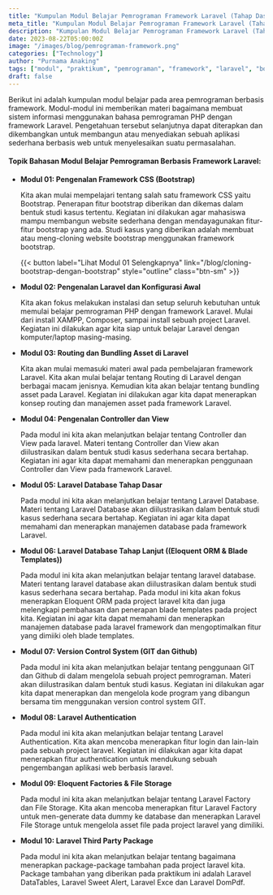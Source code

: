 ```yaml
---
title: "Kumpulan Modul Belajar Pemrograman Framework Laravel (Tahap Dasar)"
meta_title: "Kumpulan Modul Belajar Pemrograman Framework Laravel (Tahap Dasar)"
description: "Kumpulan Modul Belajar Pemrograman Framework Laravel (Tahap Dasar)"
date: 2023-08-22T05:00:00Z
image: "/images/blog/pemrograman-framework.png"
categories: ["Technology"]
author: "Purnama Anaking"
tags: ["modul", "praktikum", "pemrograman", "framework", "laravel", "bootstrap"]
draft: false
---
```


Berikut ini adalah kumpulan modul belajar pada area pemrograman berbasis framework. Modul-modul ini memberikan materi bagaimana membuat sistem informasi menggunakan bahasa pemrograman PHP dengan framework Laravel. Pengetahuan tersebut selanjutnya dapat diterapkan dan dikembangkan untuk membangun atau menyediakan sebuah aplikasi sederhana berbasis web untuk menyelesaikan suatu permasalahan.

#### Topik Bahasan Modul Belajar Pemrograman Berbasis Framework Laravel:

- **Modul 01: Pengenalan Framework CSS (Bootstrap)**

  Kita akan mulai mempelajari tentang salah satu framework CSS yaitu Bootstrap. Penerapan fitur bootstrap diberikan dan dikemas dalam bentuk studi kasus tertentu. Kegiatan ini dilakukan agar mahasiswa mampu membangun website sederhana dengan mendayagunakan fitur-fitur bootstrap yang ada. Studi kasus yang diberikan adalah membuat atau meng-cloning website bootstrap menggunakan framework bootstrap.

  {{< button label="Lihat Modul 01 Selengkapnya" link="/blog/cloning-bootstrap-dengan-bootstrap" style="outline" class="btn-sm" >}}

- **Modul 02: Pengenalan Laravel dan Konfigurasi Awal**

  Kita akan fokus melakukan instalasi dan setup seluruh kebutuhan untuk memulai belajar pemrograman PHP dengan framework Laravel. Mulai dari install XAMPP, Composer, sampai install sebuah project Laravel. Kegiatan ini dilakukan agar kita siap untuk belajar Laravel dengan komputer/laptop masing-masing.

- **Modul 03: Routing dan Bundling Asset di Laravel**

  Kita akan mulai memasuki materi awal pada pembelajaran framework Laravel. Kita akan mulai belajar tentang Routing di Laravel dengan berbagai macam jenisnya. Kemudian kita akan belajar tentang bundling asset pada Laravel. Kegiatan ini dilakukan agar kita dapat menerapkan konsep routing dan manajemen asset pada framework Laravel.

  <!-- {{< button label="Lihat Modul 03 Selengkapnya" link="/" style="solid" class="btn-sm btn-outline-primary" >}} -->

- **Modul 04: Pengenalan Controller dan View**

  Pada modul ini kita akan melanjutkan belajar tentang Controller dan View pada laravel. Materi tentang Controller dan View akan diilustrasikan dalam bentuk studi kasus sederhana secara bertahap. Kegiatan ini agar kita dapat memahami dan menerapkan penggunaan Controller dan View pada framework Laravel.

  <!-- {{< button label="Lihat Modul 04 Selengkapnya" link="/" style="solid" class="btn-sm btn-outline-primary" >}} -->

- **Modul 05: Laravel Database Tahap Dasar**

  Pada modul ini kita akan melanjutkan belajar tentang Laravel Database. Materi tentang Laravel Database akan diilustrasikan dalam bentuk studi kasus sederhana secara bertahap. Kegiatan ini agar kita dapat memahami dan menerapkan manajemen database pada framework Laravel.

  <!-- {{< button label="Lihat Modul 05 Selengkapnya" link="/" style="solid" class="btn-sm btn-outline-primary" >}} -->

- **Modul 06: Laravel Database Tahap Lanjut ((Eloquent ORM & Blade Templates))**

  Pada modul ini kita akan melanjutkan belajar tentang laravel database. Materi tentang laravel database akan diilustrasikan dalam bentuk studi kasus sederhana secara bertahap. Pada modul ini kita akan fokus menerapkan Eloquent ORM pada project laravel kita dan juga melengkapi pembahasan dan penerapan blade templates pada project kita. Kegiatan ini agar kita dapat memahami dan menerapkan manajemen database pada laravel framework dan mengoptimalkan fitur yang dimiiki oleh blade templates.

  <!-- {{< button label="Lihat Modul 06 Selengkapnya" link="/" style="solid" class="btn-sm btn-outline-primary" >}} -->

- **Modul 07: Version Control System (GIT dan Github)**

  Pada modul ini kita akan melanjutkan belajar tentang penggunaan GIT dan Github di dalam mengelola sebuah project pemrograman. Materi akan diilustrasikan dalam bentuk studi kasus. Kegiatan ini dilakukan agar kita dapat menerapkan dan mengelola kode program yang dibangun bersama tim menggunakan version control system GIT.

  <!-- {{< button label="Lihat Modul 07 Selengkapnya" link="/" style="solid" class="btn-sm btn-outline-primary" >}} -->

- **Modul 08: Laravel Authentication**

  Pada modul ini kita akan melanjutkan belajar tentang Laravel Authentication. Kita akan mencoba menerapkan fitur login dan lain-lain pada sebuah project laravel. Kegiatan ini dilakukan agar kita dapat menerapkan fitur authentication untuk mendukung sebuah pengembangan aplikasi web berbasis laravel.

  <!-- {{< button label="Lihat Modul 08 Selengkapnya" link="/" style="solid" class="btn-sm btn-outline-primary" >}} -->

- **Modul 09: Eloquent Factories & File Storage**

  Pada modul ini kita akan melanjutkan belajar tentang Laravel Factory dan File Storage. Kita akan mencoba menerapkan fitur Laravel Factory untuk men-generate data dummy ke database dan menerapkan Laravel File Storage untuk mengelola asset file pada project laravel yang dimiliki.

  <!-- {{< button label="Lihat Modul 09 Selengkapnya" link="/" style="solid" class="btn-sm btn-outline-primary" >}} -->

- **Modul 10: Laravel Third Party Package**

  Pada modul ini kita akan melanjutkan belajar tentang bagaimana menerapkan package-package tambahan pada project laravel kita. Package tambahan yang diberikan pada praktikum ini adalah Laravel DataTables, Laravel Sweet Alert, Laravel Exce dan Laravel DomPdf. 

  <!-- {{< button label="Lihat Modul 10 Selengkapnya" link="/" style="solid"class="btn-sm btn-outline-primary" >}} -->




